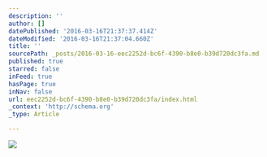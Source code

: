 ```yaml
---
description: ''
author: []
datePublished: '2016-03-16T21:37:37.414Z'
dateModified: '2016-03-16T21:37:04.660Z'
title: ''
sourcePath: _posts/2016-03-16-eec2252d-bc6f-4390-b8e0-b39d720dc3fa.md
published: true
starred: false
inFeed: true
hasPage: true
inNav: false
url: eec2252d-bc6f-4390-b8e0-b39d720dc3fa/index.html
_context: 'http://schema.org'
_type: Article

---
```

![](https://the-grid-user-content.s3-us-west-2.amazonaws.com/41da496e-fb9a-49f2-bbb2-4e12ce223f3b.png)